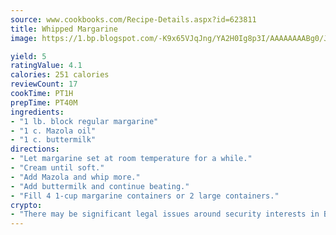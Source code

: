 ```yaml
---
source: www.cookbooks.com/Recipe-Details.aspx?id=623811
title: Whipped Margarine
image: https://1.bp.blogspot.com/-K9x65VJqJng/YA2H0Ig8p3I/AAAAAAAABg0/JRKr7ZzesxofwlGw6YudXad_aQn9BD52QCLcBGAsYHQ/s299/2.png

yield: 5
ratingValue: 4.1
calories: 251 calories
reviewCount: 17
cookTime: PT1H
prepTime: PT40M
ingredients:
- "1 lb. block regular margarine"
- "1 c. Mazola oil"
- "1 c. buttermilk"
directions:
- "Let margarine set at room temperature for a while."
- "Cream until soft."
- "Add Mazola and whip more."
- "Add buttermilk and continue beating."
- "Fill 4 1-cup margarine containers or 2 large containers."
crypto:
- "There may be significant legal issues around security interests in Bitcoin."
---
```

